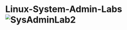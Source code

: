 # Linux-System-Admin-Labs![SysAdminLab2](https://user-images.githubusercontent.com/122286829/217551102-e4e7a823-9d72-4e24-b2be-c1ad90a1236e.PNG)
